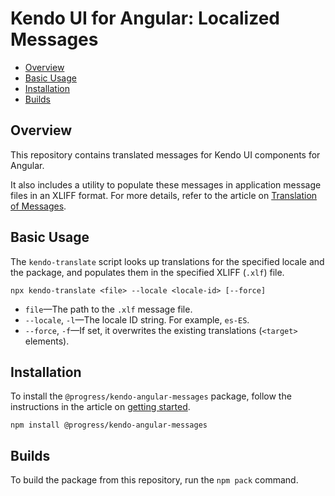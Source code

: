 # Kendo UI for Angular: Localized Messages

* [Overview](https://github.com/telerik/kendo-angular-messages#overview)
* [Basic Usage](https://github.com/telerik/kendo-angular-messages#basic-usage)
* [Installation](https://github.com/telerik/kendo-angular-messages#installation)
* [Builds](https://github.com/telerik/kendo-angular-messages#builds)


## Overview

This repository contains translated messages for Kendo UI components for Angular.

It also includes a utility to populate these messages in application message files in an XLIFF format. For more details, refer to the article on [Translation of Messages](https://www.telerik.com/kendo-angular-ui/components/globalization/localization/messages/).

## Basic Usage

The `kendo-translate` script looks up translations for the specified locale and the package, and populates them in the specified XLIFF (`.xlf`) file.

```
npx kendo-translate <file> --locale <locale-id> [--force]
```

* `file`&mdash;The path to the `.xlf` message file.
* `--locale`, `-l`&mdash;The locale ID string. For example, `es-ES`.
* `--force`, `-f`&mdash;If set, it overwrites the existing translations (`<target>` elements).

## Installation

To install the `@progress/kendo-angular-messages` package, follow the instructions in the article on [getting started](https://www.telerik.com/kendo-angular-ui/getting-started/).

```
npm install @progress/kendo-angular-messages
```

## Builds

To build the package from this repository, run the `npm pack` command.
